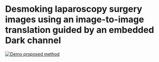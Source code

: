 # Desmoking laparoscopy surgery images using an image-to-image translation guided by an embedded Dark channel

[![Demo proposed method](lap.gif)](https://youtu.be/Gw8OZNDdicE)


